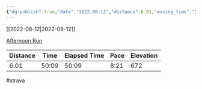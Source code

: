 ```yaml
---
{"dg-publish":true,"date":"2022-08-12","distance":6.01,"moving_time":"50:09","elapsed_time":"50:09","pace":"8:21","total_elevation_gain":672,"url":"https://www.strava.com/activities/7633452540","permalink":"/01-personal/strava/2022-08-12-afternoon-run/","dgPassFrontmatter":true}
---
```



[[2022-08-12\|2022-08-12]]

[Afternoon Run](https://www.strava.com/activities/7633452540)

| Distance | Time  | Elapsed Time | Pace | Elevation |
| -------- | ----- | ------------ | ---- | --------- |
| 6.01     | 50:09 | 50:09        | 8:21 | 672       |




#strava
